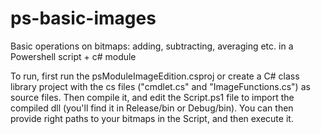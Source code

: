 # ps-basic-images
Basic operations on bitmaps: adding, subtracting, averaging etc. in a Powershell script + c# module

To run, first run the psModuleImageEdition.csproj or create a C# class library project with the cs files ("cmdlet.cs" and "ImageFunctions.cs") as source files. Then compile it, and edit the Script.ps1 file to import the compiled dll (you'll find it in Release/bin or Debug/bin).
You can then provide right paths to your bitmaps in the Script, and then execute it.

